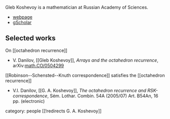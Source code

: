 
Gleb Koshevoy is a mathematician at Russian Academy of Sciences. 

* [webpage](http://mathecon.cemi.rssi.ru/en/koshevoy)
* [gScholar](https://scholar.google.com/citations?user=NBV3-VcAAAAJ)

## Selected works

On [[octahedron recurrence]]

* V. Danilov, [[Gleb Koshevoy]], _Arrays and the octahedron recurrence_, arXiv:[math.CO/0504299](https://arxiv.org/abs/math/0504299)

[[Robinson--Schensted--Knuth correspondence]] satisfies the [[octahedron recurrence]] 

* V.I. Danilov, [[G. A. Koshevoy]], _The octahedron recurrence and RSK-correspondence_, Sém. Lothar. Combin. 54A (2005/07) Art. B54An, 16 pp. (electronic)


category: people
[[!redirects G. A. Koshevoy]]